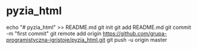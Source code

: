 # pyzia_html
echo "# pyzia_html" >> README.md
git init
git add README.md
git commit -m "first commit"
git remote add origin https://github.com/grupa-programistyczna-igristoje/pyzia_html.git
git push -u origin master
